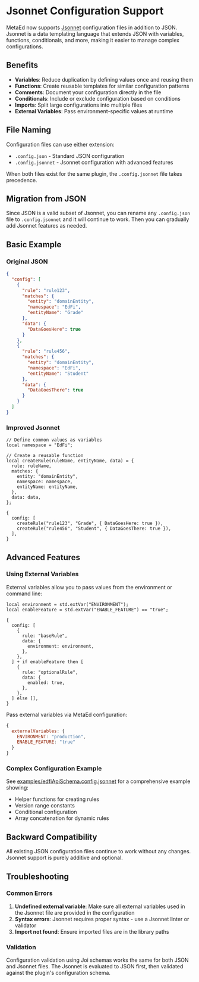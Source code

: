 # Jsonnet Configuration Support

MetaEd now supports [Jsonnet](https://jsonnet.org/) configuration files in addition to JSON. Jsonnet is a data templating language that extends JSON with variables, functions, conditionals, and more, making it easier to manage complex configurations.

## Benefits

- **Variables**: Reduce duplication by defining values once and reusing them
- **Functions**: Create reusable templates for similar configuration patterns
- **Comments**: Document your configuration directly in the file
- **Conditionals**: Include or exclude configuration based on conditions
- **Imports**: Split large configurations into multiple files
- **External Variables**: Pass environment-specific values at runtime

## File Naming

Configuration files can use either extension:
- `.config.json` - Standard JSON configuration
- `.config.jsonnet` - Jsonnet configuration with advanced features

When both files exist for the same plugin, the `.config.jsonnet` file takes precedence.

## Migration from JSON

Since JSON is a valid subset of Jsonnet, you can rename any `.config.json` file to `.config.jsonnet` and it will continue to work. Then you can gradually add Jsonnet features as needed.

## Basic Example

### Original JSON
```json
{
  "config": [
    {
      "rule": "rule123",
      "matches": {
        "entity": "domainEntity",
        "namespace": "EdFi",
        "entityName": "Grade"
      },
      "data": {
        "DataGoesHere": true
      }
    },
    {
      "rule": "rule456",
      "matches": {
        "entity": "domainEntity",
        "namespace": "EdFi",
        "entityName": "Student"
      },
      "data": {
        "DataGoesThere": true
      }
    }
  ]
}
```

### Improved Jsonnet
```jsonnet
// Define common values as variables
local namespace = "EdFi";

// Create a reusable function
local createRule(ruleName, entityName, data) = {
  rule: ruleName,
  matches: {
    entity: "domainEntity",
    namespace: namespace,
    entityName: entityName,
  },
  data: data,
};

{
  config: [
    createRule("rule123", "Grade", { DataGoesHere: true }),
    createRule("rule456", "Student", { DataGoesThere: true }),
  ],
}
```

## Advanced Features

### Using External Variables

External variables allow you to pass values from the environment or command line:

```jsonnet
local environment = std.extVar("ENVIRONMENT");
local enableFeature = std.extVar("ENABLE_FEATURE") == "true";

{
  config: [
    {
      rule: "baseRule",
      data: {
        environment: environment,
      },
    },
  ] + if enableFeature then [
    {
      rule: "optionalRule",
      data: {
        enabled: true,
      },
    },
  ] else [],
}
```

Pass external variables via MetaEd configuration:
```javascript
{
  externalVariables: {
    ENVIRONMENT: "production",
    ENABLE_FEATURE: "true"
  }
}
```

### Complex Configuration Example

See [examples/edfiApiSchema.config.jsonnet](../examples/edfiApiSchema.config.jsonnet) for a comprehensive example showing:
- Helper functions for creating rules
- Version range constants
- Conditional configuration
- Array concatenation for dynamic rules

## Backward Compatibility

All existing JSON configuration files continue to work without any changes. Jsonnet support is purely additive and optional.

## Troubleshooting

### Common Errors

1. **Undefined external variable**: Make sure all external variables used in the Jsonnet file are provided in the configuration
2. **Syntax errors**: Jsonnet requires proper syntax - use a Jsonnet linter or validator
3. **Import not found**: Ensure imported files are in the library paths

### Validation

Configuration validation using Joi schemas works the same for both JSON and Jsonnet files. The Jsonnet is evaluated to JSON first, then validated against the plugin's configuration schema.